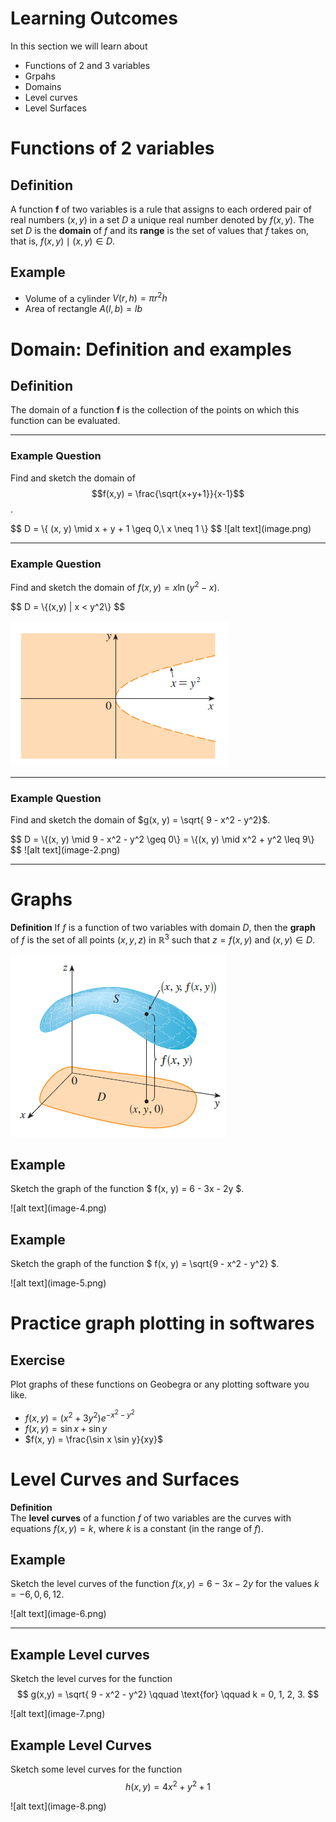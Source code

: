 <page>

# Learning Outcomes

In this section we will learn about

- Functions of 2 and 3 variables
- Grpahs
- Domains
- Level curves
- Level Surfaces
</page>

<page>

# Functions of 2 variables

## Definition
A function **f** of two variables is a rule that assigns to each ordered pair of real numbers $(x, y)$ in a set $D$ a unique real number denoted by $f(x, y)$. The set $D$ is the **domain** of $f$ and its **range** is the set of values that $f$ takes on, that is, $f(x, y) \mid (x, y) \in D$.

## Example
- Volume of a cylinder $V(r,h) = \pi r^2 h$
- Area of rectangle $A(l,b) = lb$
</page>


<page>

# Domain: Definition and examples

## Definition
The domain of a function **f** is the collection of the points on which this function can be evaluated.

----------------

### Example Question
Find and sketch the domain of $$f(x,y) = \frac{\sqrt{x+y+1}}{x-1}$$.


<ans>
$$
D = \{ (x, y) \mid x + y + 1 \geq 0,\ x \neq 1 \}
$$
![alt text](image.png)
</ans>

---------------


### Example Question
Find and sketch the domain of $f(x, y) = x \ln(y^2 - x)$.


<ans>
$$
D = \{(x,y) | x < y^2\}
$$

![alt text](image-1.png)
</ans>


-------------------

### Example Question
Find and sketch the domain of $g(x, y) = \sqrt{ 9 - x^2 - y^2}$.


<ans>
$$
D = \{(x, y) \mid 9 - x^2 - y^2 \geq 0\} = \{(x, y) \mid x^2 + y^2 \leq 9\}
$$
![alt text](image-2.png)
</ans>

-------------------

</page>


<page>

# Graphs

**Definition** If $f$ is a function of two variables with domain  $D$, then the **graph** of $f$ is the set of all points $(x, y, z)$ in $\mathbb{R}^3$ such that $z = f(x, y)$ and $(x, y) \in D$. 

![alt text](image-3.png)

## Example

Sketch the graph of the function $ f(x, y) = 6 - 3x - 2y $.

<ans>
![alt text](image-4.png)
</ans>


## Example

Sketch the graph of the function $ f(x, y) = \sqrt{9 - x^2 - y^2} $.

<ans>
![alt text](image-5.png)
</ans>
</page>

<page>

# Practice graph plotting in softwares

## Exercise

Plot graphs of these functions on Geobegra or any plotting software you like.

- $f(x, y) = (x^2 + 3y^2) e^{-x^2 - y^2}$
- $f(x, y) = \sin x + \sin y$
- $f(x, y) = \frac{\sin x \sin y}{xy}$
</page>


<page>

# Level Curves and Surfaces

**Definition**  
The **level curves** of a function $f$ of two variables are the curves with equations $f(x, y) = k$, where $k$ is a constant (in the range of $f$).

## Example 

Sketch the level curves of the function $f(x, y) = 6 - 3x - 2y$ for the values $k = -6, 0, 6, 12$.

<ans>
![alt text](image-6.png)
</ans>

---------------------------


## Example Level curves
Sketch the level curves for the function 
$$
g(x,y) = \sqrt{ 9 - x^2 - y^2} \qquad \text{for} \qquad k = 0, 1, 2, 3.
$$


<ans>
![alt text](image-7.png)
</ans>


## Example Level Curves

Sketch some level curves for the function
$$
    h(x,y) = 4x^2 + y^2  + 1
$$

<ans>
![alt text](image-8.png)
</ans>
</page>